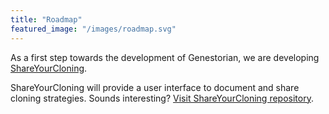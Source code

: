 ```yaml
---
title: "Roadmap"
featured_image: "/images/roadmap.svg"
---
```


As a first step towards the development of Genestorian, we are developing [ShareYourCloning](https://github.com/manulera/ShareYourCloning). 

ShareYourCloning will provide a user interface to document and share cloning strategies. Sounds interesting? [Visit ShareYourCloning repository](https://github.com/manulera/ShareYourCloning).
<!--
Genestorian is a project that will involve the development of:

1. A standard file format to document genetic engineering steps
2. A web application to generate this documentation in the browser or programmatically
3. A web application with a database to store such information

None of the above software components, which will improve open reproducible science, exists as Open Source, and proprietary solutions do not cover the use-case of model organism research.

## 1. A file format for genetic engineering

Genestorian will store the genetic engineering steps followed to generate new entities from existing ones. The problem is that, as of now, no open file format exists to store this information. Developing a file format to record genetic engineering steps will set the foundations of Genestorian, but will also allow you to share your cloning strategy with others in an unambiguous way, that can also be read by computers.

The file will store the biological entities and the cloning steps in two different lists. Think about it like a family tree file, where you would store objects representing people in one list, and objects representing their relations in another list.
<details>
  <summary>Familiar with <code>.json?</code> Click here to see how the final format may look!</summary>

```
{
    "entities": [
        {
            "type": "Circular",
            "id": "pFA6a",
            "source": {...}
        },
        {...}
    ],
    "steps": [
        {
        "inputs": [{...},{...}],
        "output": {...},
        "method": {...},
        "proofs": [{...},{...}]
        },
        {...}
    ]
}
```
</details>

## 2. A web application to visualize and generate these files

That file format sounds interesting... But who wants to type all that? The next step is to build a web interface where you can generate this documentation in the browser. We will also build a web API so that you can generate this documentation programmatically with your favourite programming language.

The interface will be modular, and will allow the user to fully document the history of a DNA molecule, kind of like a family tree building tool. See an early example of the interface [here](/html/web_interface/index.html).

## 3. A web application with a database to store such information

Once the file format exists, and we have an easy way to generate this documentation, the next step is to build a database where this information can be stored, and a web application to access or enter information.

This is when strains and alleles come into play. Since existing strains are used to generate new ones by genetic engineering or sexual crossing, the same allele is present in multiple strains. The database will ensure that there is a single entry for each allele, which will contain the information of how it was generated. Additionally, it will record in which strains the allele is present, and how it was transmitted between them.

So now we have two genealogies to keep, that will be managed by two parts of the database: one for the DNA sequences (to know how they were engineered) and one for the strains (to know in which strains new alleles enter the collection, and how they are inherited). Below you can find a simplified scheme of database entities associated with biological resources and their relations.

<div class="figure_box">

{{< figure src="/images/database.svg" alt="database_image" >}}

<span class="span_biological_resource">Biological resources</span> will be mapped to entities in a relational database. Abstract entities in the database referred to as <span class="span_abstract_entity">sources</span> will store the information of the strain/plasmid generation process.  Genestorian will leverage <span class="span_bioinformatic_resource"> bioinformatic resources</span> to access genomic DNA sequences (like the Ensembl API), and to generate allele and plasmid sequences (in silico molecular biology libraries).

</div>

Here is a demo of a prototype of the web application. If you have some ideas or feedback, please [send an email](mailto:genestorian@gmail.com).

{{< youtube 34GMuHpl7f0 >}}
-->
